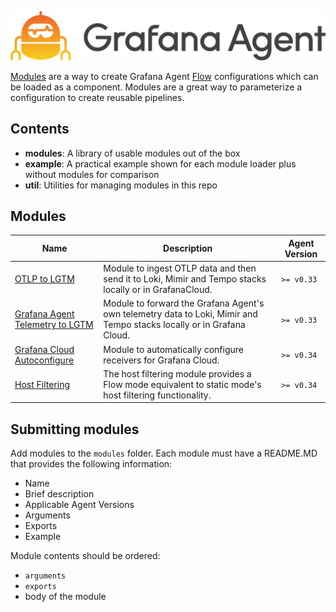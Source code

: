 <p align="center"><img src="assets/logo_and_name.png" alt="Grafana Agent logo"></p>

[Modules](https://grafana.com/docs/agent/latest/flow/concepts/modules/) are a 
way to create Grafana Agent [Flow](https://grafana.com/docs/agent/latest/flow/)
configurations which can be loaded as a component. Modules are a great way to
parameterize a configuration to create reusable pipelines.

## Contents
- <b>modules</b>: A library of usable modules out of the box
- <b>example</b>: A practical example shown for each module loader plus without modules for comparison
- <b>util</b>: Utilities for managing modules in this repo

## Modules

| Name |  Description | Agent Version | 
| ---- |  ----------- | ------------- | 
| [OTLP to LGTM](./modules/otlp/otlp-to-lgtm/) | Module to ingest OTLP data and then send it to Loki, Mimir and Tempo stacks locally or in GrafanaCloud. | `>= v0.33`
| [Grafana Agent Telemetry to LGTM](./modules/grafana-agent/telemetry-to-lgtm/) | Module to forward the Grafana Agent's own telemetry data to Loki, Mimir and Tempo stacks locally or in Grafana Cloud. | `>= v0.33`
| [Grafana Cloud Autoconfigure](./modules/grafana-cloud/autoconfigure/) | Module to automatically configure receivers for Grafana Cloud. | `>= v0.34`
| [Host Filtering](./modules/host-filter/) | The host filtering module provides a Flow mode equivalent to static mode's host filtering functionality. | `>= v0.34`

## Submitting modules

Add modules to the `modules` folder. Each module must have a README.MD that provides the following information:
* Name
* Brief description
* Applicable Agent Versions
* Arguments
* Exports
* Example

Module contents should be ordered:
* `arguments`
* `exports`
* body of the module
